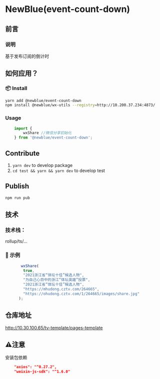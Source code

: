 # NewBlue(event-count-down)

## 前言

### 说明

基于发布订阅的倒计时

## 如何应用？

### 📦 Install

```bash
yarn add @newblue/event-count-down
npm install @newblue/wx-utils --registry=http://10.200.37.234:4873/
```

### Usage

```js
    import {
        wxShare //微信分享初始化
    } from '@newblue/event-count-down';
```

## Contribute

1. `yarn dev` to develop package
2. `cd test && yarn && yarn dev` to develop test

## Publish

```bash
npm run pub
```

## 技术

### 技术栈：

rollup/ts/...

### 🔨 示例

```js
       wxShare(
        true,
        "2021浙江省“体坛十佳”候选人物",
        "为自己心目中的浙江“体坛英雄”投票",
        "2021浙江省“体坛十佳”候选人物",
        "https://mhudong.cztv.com/264665",
        "https://ohudong.cztv.com/1/264665/images/share.jpg"
      );
```

## 仓库地址

http://10.30.100.65/tv-template/pages-template

##  ⚠注意

 安装包依赖
```json
    "axios": "^0.27.2",
    "weixin-js-sdk": "^1.6.0"
```

